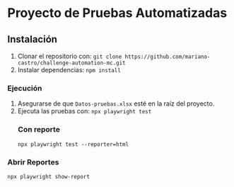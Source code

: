 # Proyecto de Pruebas Automatizadas

## Instalación
1. Clonar el repositorio con:
    `git clone https://github.com/mariano-castro/challenge-automation-mc.git`
2. Instalar dependencias:
   `npm install`

### Ejecución
1. Asegurarse de que `Datos-pruebas.xlsx` esté en la raíz del proyecto.
2. Ejecuta las pruebas con:
   `npx playwright test`
   ### Con reporte
   `npx playwright test --reporter=html`

### Abrir Reportes
`npx playwright show-report`